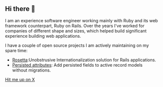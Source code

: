 ## Hi there 👋

I am an experience software engineer working mainly with Ruby and its web framework counterpart, Ruby on Rails. Over the years I've worked for companies of different shape and sizes, which helped build significant experience building web applications. 

I have a couple of open source projects I am actively maintaining on my spare time:
- [Rosetta](https://github.com/virolea/rosetta):Unobstrusive Internationalization solution for Rails applications.
- [Persisted attributes](https://github.com/virolea/persisted_attributes): Add persisted fields to active record models without migrations.

[Hit me up on X](https://x.com/vincentrolea)


<!--
**virolea/virolea** is a ✨ _special_ ✨ repository because its `README.md` (this file) appears on your GitHub profile.

Here are some ideas to get you started:

- 🔭 I’m currently working on ...
- 🌱 I’m currently learning ...
- 👯 I’m looking to collaborate on ...
- 🤔 I’m looking for help with ...
- 💬 Ask me about ...
- 📫 How to reach me: ...
- 😄 Pronouns: ...
- ⚡ Fun fact: ...
-->
